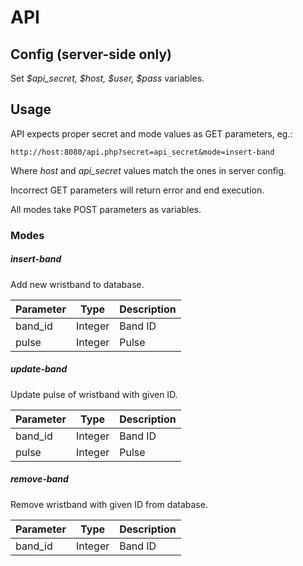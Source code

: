# API

## Config (server-side only)

Set *$api_secret, $host, $user, $pass* variables.

## Usage

API expects proper secret and mode values as GET parameters, eg.:

```
http://host:8080/api.php?secret=api_secret&mode=insert-band
```

Where *host* and *api_secret* values match the ones in server config.

Incorrect GET parameters will return error and end execution.

All modes take POST parameters as variables.

### Modes

##### insert-band
Add new wristband to database.

| Parameter | Type    | Description |
|-----------|---------|-------------|
| band_id   | Integer | Band ID     |
| pulse     | Integer | Pulse       |

##### update-band
Update pulse of wristband with given ID.

| Parameter | Type    | Description |
|-----------|---------|-------------|
| band_id   | Integer | Band ID     |
| pulse     | Integer | Pulse       |

##### remove-band
Remove wristband with given ID from database.

| Parameter | Type    | Description |
|-----------|---------|-------------|
| band_id   | Integer | Band ID     |